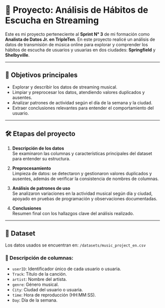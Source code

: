 # 🎵 Proyecto: Análisis de Hábitos de Escucha en Streaming

Este es mi proyecto perteneciente al **Sprint N° 3** de mi formación como **Analista de Datos Jr. en TripleTen**. En este proyecto realicé un análisis de datos de transmisión de música online para explorar y comprender los hábitos de escucha de usuarios y usuarias en dos ciudades: **Springfield** y **Shelbyville**.

---

## 🔎 Objetivos principales

- Explorar y describir los datos de streaming musical.  
- Limpiar y preprocesar los datos, atendiendo valores duplicados y ausentes.  
- Analizar patrones de actividad según el día de la semana y la ciudad.  
- Extraer conclusiones relevantes para entender el comportamiento del usuario.

---

## 🛠️ Etapas del proyecto

1. **Descripción de los datos**  
   Se examinaron las columnas y características principales del dataset para entender su estructura.

2. **Preprocesamiento**  
   Limpieza de datos: se detectaron y gestionaron valores duplicados y ausentes, además de verificar la consistencia de nombres de columnas.

3. **Análisis de patrones de uso**  
   Se analizaron variaciones en la actividad musical según día y ciudad, apoyado en pruebas de programación y observaciones documentadas.

4. **Conclusiones**  
   Resumen final con los hallazgos clave del análisis realizado.

---

## 📂 Dataset

Los datos usados se encuentran en: `/datasets/music_project_en.csv`

### 📄 Descripción de columnas:

- `userID`: Identificador único de cada usuario o usuaria.  
- `Track`: Título de la canción.  
- `artist`: Nombre del artista.  
- `genre`: Género musical.  
- `City`: Ciudad del usuario o usuaria.  
- `time`: Hora de reproducción (HH:MM:SS).  
- `Day`: Día de la semana.
